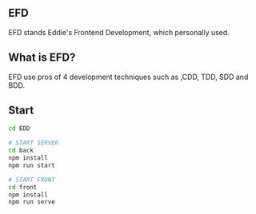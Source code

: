 ## EFD

EFD stands Eddie's Frontend Development, which personally used.

## What is EFD?

EFD use pros of 4 development techniques such as ,CDD, TDD, SDD and BDD. 

## Start

```bash
cd EDD

# START SERVER
cd back
npm install
npm run start

# START FRONT
cd front
npm install
npm run serve
```
